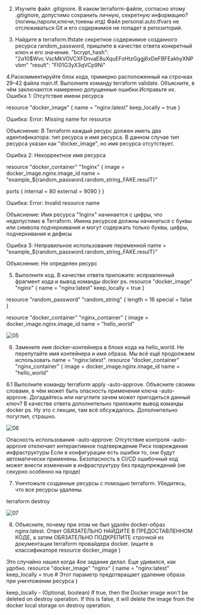 2. Изучите файл .gitignore. В каком terraform-файле, согласно этому .gitignore, допустимо сохранить личную, секретную информацию?(логины,пароли,ключи,токены итд)
Файл personal.auto.tfvars не отслеживаться Git и его содержимое не попадет в репозиторий.


4. Найдите в terraform.tfstate секретное содержимое созданного ресурса random_password, пришлите в качестве ответа конкретный ключ и его значение.
"bcrypt_hash": "$2a$10$Wvc.VscMkVOVCXFDnvaE8uXquEFoHtzGggj6xDeFBFEakhyXNPvbm"
"result": "Fl01G3yX3qVCp9Ni"


4.Раскомментируйте блок кода, примерно расположенный на строчках 29–42 файла main.tf. Выполните команду terraform validate. Объясните, в чём заключаются намеренно допущенные ошибки.Исправьте их.
Ошибка 1: Отсутствие имени ресурса

resource "docker_image" {
  name         = "nginx:latest"
  keep_locally = true
}

Ошибка:
Error: Missing name for resource

Объяснение:
В Terraform каждый ресурс должен иметь два идентификатора: тип ресурса и имя ресурса. В данном случае тип ресурса указан как "docker_image", но имя ресурса отсутствует.

Ошибка 2: Некорректное имя ресурса

resource "docker_container" "1nginx" {
  image = docker_image.nginx.image_id
  name  = "example_${random_password.random_string_FAKE.resulT}"

  ports {
    internal = 80
    external = 9090
  }
}

Ошибка:
Error: Invalid resource name

Объяснение:
Имя ресурса "1nginx" начинается с цифры, что недопустимо в Terraform. Имена ресурсов должны начинаться с буквы или символа подчеркивания и могут содержать только буквы, цифры, подчеркивания и дефисы

Ошибка 3: Неправильное использование переменной
name  = "example_${random_password.random_string_FAKE.resulT}"

Объяснение:
Не определен ресурс


5. Выполните код. В качестве ответа приложите: исправленный фрагмент кода и вывод команды docker ps.
resource "docker_image" "nginx" {
  name         = "nginx:latest"
  keep_locally = true
}

resource "random_password" "random_string" {
  length = 16
  special = false
}

resource "docker_container" "nginx_container" {
  image = docker_image.nginx.image_id
  name  = "hello_world"

![05](https://github.com/user-attachments/assets/2048a9f9-5c62-4fb6-b5fd-f9706d23564e)


6. Замените имя docker-контейнера в блоке кода на hello_world. Не перепутайте имя контейнера и имя образа. Мы всё ещё продолжаем использовать name = "nginx:latest".
resource "docker_container" "nginx_container" {
  image = docker_image.nginx.image_id
  name  = "hello_world"

6.1 Выполните команду terraform apply -auto-approve. Объясните своими словами, в чём может быть опасность применения ключа -auto-approve. 
Догадайтесь или нагуглите зачем может пригодиться данный ключ? В качестве ответа дополнительно приложите вывод команды docker ps.
Ну это с лекции, там всё обсуждалось. Дополнительно погуглил, страшно.

![06](https://github.com/user-attachments/assets/88404a88-1910-4fe7-a908-4a67eb5073ae)

Опасность использования -auto-approve:
Отсутствие контроля
-auto-approve отключает интерактивное подтверждение
Риск повреждения инфраструктуры
Если в конфигурации есть ошибки то, они будут автоматически применены.
Безопасность
в CI/CD ошибочный код может внести изменения в инфраструктуру без предупреждений (не секурно особенно на проде)

7. Уничтожьте созданные ресурсы с помощью terraform. Убедитесь, что все ресурсы удалены.

terraform destroy


![07](https://github.com/user-attachments/assets/451186c8-acec-4883-9f1b-eb49711c4b84)


8. Объясните, почему при этом не был удалён docker-образ nginx:latest. Ответ ОБЯЗАТЕЛЬНО НАЙДИТЕ В ПРЕДОСТАВЛЕННОМ КОДЕ, а затем ОБЯЗАТЕЛЬНО ПОДКРЕПИТЕ строчкой из документации terraform провайдера docker. (ищите в классификаторе resource docker_image )

Это случайно нашел когда 4ое задание делал. Еще удивился, как удобно.
resource "docker_image" "nginx" {
  name         = "nginx:latest"
  keep_locally = true  # Этот параметр предотвращает удаление образа при уничтожении ресурса
}

keep_locally - (Optional, boolean) If true, then the Docker image won't be deleted on destroy operation. If this is false, it will delete the image from the docker local storage on destroy operation.
